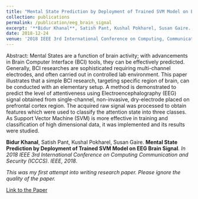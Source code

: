 ```yaml
---
title: "Mental State Prediction by Deployment of Trained SVM Model on EEG Brain Signal"
collection: publications
permalink: /publication/eeg_brain_signal
excerpt: '**Bidur Khanal**, Satish Pant, Kushal Pokharel, Susan Gaire. **Mental State Prediction by Deployment of Trained SVM Model on EEG Brain Signal**. *In 2018 IEEE 3rd International Conference on Computing Communication and Security (ICCCS). IEEE, 2018*. [Oral Presentation]'
date: 2018-12-24
venue: '2018 IEEE 3rd International Conference on Computing, Communication and Security (ICCCS)'
---
```

Abstract: Mental States are a function of brain activity; with advancements in Brain Computer Interface (BCI) tools, they can be effectively predicted. 
Generally, BCI researches are sophisticated requiring multi-channel electrodes, and often carried out in controlled lab environment. 
This paper illustrates that a simple BCI research, targeting specific region of brain, can be conducted with an elementary setup. 
A method is demonstrated to predict the level of attentiveness using Electroencephalography (EEG) signal obtained from single-channel, non-invasive, dry-electrode placed on prefrontal cortex region. 
The acquired raw signal was processed to obtain features which were used to classify the attention state into three classes. As Support Vector Machine (SVM) is more effective in training and classification of high dimensional data, it was implemented and its results were studied.

**Bidur Khanal**, Satish Pant, Kushal Pokharel, Susan Gaire. **Mental State Prediction by Deployment of Trained SVM Model on EEG Brain Signal**. *In 2018 IEEE 3rd International Conference on Computing Communication and Security (ICCCS). IEEE, 2018*.

*This was my first attempt into writing research paper. Please ignore the quality of the paper.*

[Link to the Paper](https://doi.org/10.1109/CCCS.2018.8586846)



